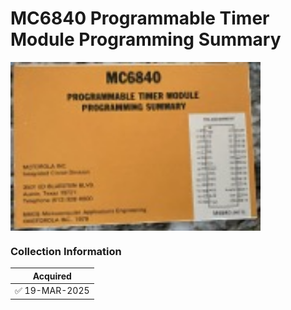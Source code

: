 #  MC6840 Programmable Timer Module Programming Summary
<img src="/images/MC6840ProgrammableTimerModuleProgrammingSummary.jpg" width="400" align="center">


### Collection Information

| Acquired |
|--         |
| :white_check_mark: 19-MAR-2025 |




